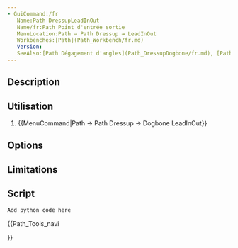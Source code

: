 ```yaml
---
- GuiCommand:/fr
   Name:Path DressupLeadInOut
   Name/fr:Path Point d'entrée_sortie
   MenuLocation:Path → Path Dressup → LeadInOut
   Workbenches:[Path](Path_Workbench/fr.md)
   Version:
   SeeAlso:[Path Dégagement d'angles](Path_DressupDogbone/fr.md), [Path Balises d'attache de maintien](Path_DressupTag/fr.md), [Path Rampe d'entrée d'usinage](Path_DressupRampEntry/fr.md), [Path Parcours de couteau](Path_DressupDragKnife/fr.md)
---
```



</div>

## Description

## Utilisation

1.  
    {{MenuCommand|Path → Path Dressup → Dogbone LeadInOut}}
    

## Options

## Limitations

## Script


```python
Add python code here
```


<div class="mw-translate-fuzzy">





</div>


{{Path_Tools_navi

}} 
